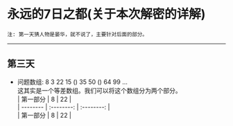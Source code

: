 # 永远的7日之都(关于本次解密的详解)  
    注: 第一天猜人物是晏华，就不说了，主要针对后面的部分。  
___
## 第三天  
* 问题数组: 8 3 22 15 () 35 50 () 64 99 …  
这其实是一个等差数组。我们可以将这个数组分为两个部分。  
| 第一部分 | 8 | 22 |  
| -------- | :--------: | :--------: |  
| 第一部分 | 8 | 22 |

